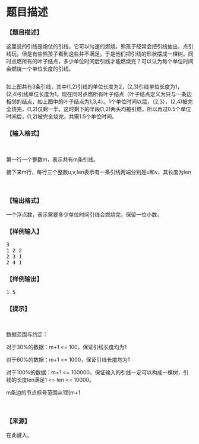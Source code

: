 # 题目描述


<h3>
【题目描述】
</h3>
<p>
这里说的引线是炮仗的引线，它可以匀速的燃烧。熊孩子经常会把引线抽出，点引线玩。但是有些熊孩子看到这些并不满足，于是他们把引线的形状摆成一棵树。同时点燃所有的叶子结点，多少单位时间后引线才能燃烧完？可以认为每个单位时间会燃烧一个单位长度的引线。
</p>
<p>
<img src="/upload/image/20151105/20151105002812_57746.jpg" alt=""/> 
</p>
<p>
如上图共有3条引线，其中(1,2)引线的单位长度为2，(2,3)引线单位长度为1，(2,4)引线单位长度为1。现在同时点燃所有叶子结点（叶子结点定义为只与一条边相邻的结点，如上图中的叶子结点为1,3,4）。1个单位时间以后，（2,3），(2,4)被完全烧完，(1,2)仅剩一半。这时剩下的半段(1,2)两头均被引燃，所以再过0.5个单位时间后，(1,2)被完全烧完。共需1.5个单位时间。
</p>
<h3>
【输入格式】
</h3>
<p>
<br/>
</p>
<p>
第一行一个整数m，表示共有m条引线。
</p>
<p>
接下来m行，每行三个整数u,v,len表示有一条引线两端分别是u和v，其长度为len
</p>
<p>
<br/>
</p>
<h3>
【输出格式】
</h3>
<p>
一个浮点数，表示需要多少单位时间引线会燃烧完，保留一位小数。
</p>
<h3>
【样例输入】
</h3>
<pre>3
1 2 2
2 3 1
2 4 1</pre>
<h3>
【样例输出】
</h3>
<pre>1.5</pre>
<h3>
【提示】
</h3>
<p>
<br/>
</p>
<p>
数据范围与约定：
</p>
<p>
对于30%的数据：m+1 &lt;= 100，保证引线长度均为1
</p>
<p>
对于60%的数据：m+1 &lt;= 1000，保证引线长度均为1
</p>
<p>
对于100%的数据：m+1 &lt;= 100000，保证输入的引线一定可以构成一棵树，引线的长度len满足1 &lt;= len &lt;= 10000。
</p>
<p>
m条边的节点标号范围从1到m+1
</p>
<p>
<br/>
</p>
<h3>
【来源】
</h3>
<p>
在此键入。
</p>

